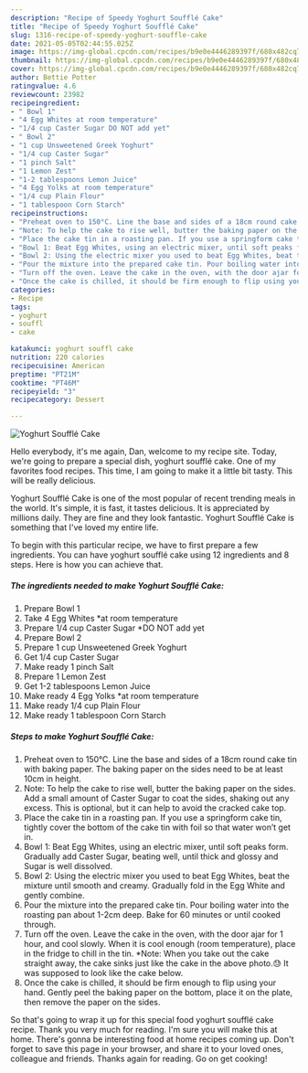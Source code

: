 ```yaml
---
description: "Recipe of Speedy Yoghurt Soufflé Cake"
title: "Recipe of Speedy Yoghurt Soufflé Cake"
slug: 1316-recipe-of-speedy-yoghurt-souffle-cake
date: 2021-05-05T02:44:55.025Z
image: https://img-global.cpcdn.com/recipes/b9e0e4446289397f/680x482cq70/yoghurt-souffle-cake-recipe-main-photo.jpg
thumbnail: https://img-global.cpcdn.com/recipes/b9e0e4446289397f/680x482cq70/yoghurt-souffle-cake-recipe-main-photo.jpg
cover: https://img-global.cpcdn.com/recipes/b9e0e4446289397f/680x482cq70/yoghurt-souffle-cake-recipe-main-photo.jpg
author: Bettie Potter
ratingvalue: 4.6
reviewcount: 23982
recipeingredient:
- " Bowl 1"
- "4 Egg Whites at room temperature"
- "1/4 cup Caster Sugar DO NOT add yet"
- " Bowl 2"
- "1 cup Unsweetened Greek Yoghurt"
- "1/4 cup Caster Sugar"
- "1 pinch Salt"
- "1 Lemon Zest"
- "1-2 tablespoons Lemon Juice"
- "4 Egg Yolks at room temperature"
- "1/4 cup Plain Flour"
- "1 tablespoon Corn Starch"
recipeinstructions:
- "Preheat oven to 150°C. Line the base and sides of a 18cm round cake tin with baking paper. The baking paper on the sides need to be at least 10cm in height."
- "Note: To help the cake to rise well, butter the baking paper on the sides. Add a small amount of Caster Sugar to coat the sides, shaking out any excess. This is optional, but it can help to avoid the cracked cake top."
- "Place the cake tin in a roasting pan. If you use a springform cake tin, tightly cover the bottom of the cake tin with foil so that water won’t get in."
- "Bowl 1: Beat Egg Whites, using an electric mixer, until soft peaks form. Gradually add Caster Sugar, beating well, until thick and glossy and Sugar is well dissolved."
- "Bowl 2: Using the electric mixer you used to beat Egg Whites, beat the mixture until smooth and creamy. Gradually fold in the Egg White and gently combine."
- "Pour the mixture into the prepared cake tin. Pour boiling water into the roasting pan about 1-2cm deep. Bake for 60 minutes or until cooked through."
- "Turn off the oven. Leave the cake in the oven, with the door ajar for 1 hour, and cool slowly. When it is cool enough (room temperature), place in the fridge to chill in the tin. *Note: When you take out the cake straight away, the cake sinks just like the cake in the above photo.😓 It was supposed to look like the cake below."
- "Once the cake is chilled, it should be firm enough to flip using your hand. Gently peel the baking paper on the bottom, place it on the plate, then remove the paper on the sides."
categories:
- Recipe
tags:
- yoghurt
- souffl
- cake

katakunci: yoghurt souffl cake 
nutrition: 220 calories
recipecuisine: American
preptime: "PT21M"
cooktime: "PT46M"
recipeyield: "3"
recipecategory: Dessert

---
```



![Yoghurt Soufflé Cake](https://img-global.cpcdn.com/recipes/b9e0e4446289397f/680x482cq70/yoghurt-souffle-cake-recipe-main-photo.jpg)

Hello everybody, it's me again, Dan, welcome to my recipe site. Today, we're going to prepare a special dish, yoghurt soufflé cake. One of my favorites food recipes. This time, I am going to make it a little bit tasty. This will be really delicious.



Yoghurt Soufflé Cake is one of the most popular of recent trending meals in the world. It's simple, it is fast, it tastes delicious. It is appreciated by millions daily. They are fine and they look fantastic. Yoghurt Soufflé Cake is something that I've loved my entire life.


To begin with this particular recipe, we have to first prepare a few ingredients. You can have yoghurt soufflé cake using 12 ingredients and 8 steps. Here is how you can achieve that.

<!--inarticleads1-->

##### The ingredients needed to make Yoghurt Soufflé Cake:

1. Prepare  Bowl 1
1. Take 4 Egg Whites *at room temperature
1. Prepare 1/4 cup Caster Sugar *DO NOT add yet
1. Prepare  Bowl 2
1. Prepare 1 cup Unsweetened Greek Yoghurt
1. Get 1/4 cup Caster Sugar
1. Make ready 1 pinch Salt
1. Prepare 1 Lemon Zest
1. Get 1-2 tablespoons Lemon Juice
1. Make ready 4 Egg Yolks *at room temperature
1. Make ready 1/4 cup Plain Flour
1. Make ready 1 tablespoon Corn Starch




<!--inarticleads2-->

##### Steps to make Yoghurt Soufflé Cake:

1. Preheat oven to 150°C. Line the base and sides of a 18cm round cake tin with baking paper. The baking paper on the sides need to be at least 10cm in height.
1. Note: To help the cake to rise well, butter the baking paper on the sides. Add a small amount of Caster Sugar to coat the sides, shaking out any excess. This is optional, but it can help to avoid the cracked cake top.
1. Place the cake tin in a roasting pan. If you use a springform cake tin, tightly cover the bottom of the cake tin with foil so that water won’t get in.
1. Bowl 1: Beat Egg Whites, using an electric mixer, until soft peaks form. Gradually add Caster Sugar, beating well, until thick and glossy and Sugar is well dissolved.
1. Bowl 2: Using the electric mixer you used to beat Egg Whites, beat the mixture until smooth and creamy. Gradually fold in the Egg White and gently combine.
1. Pour the mixture into the prepared cake tin. Pour boiling water into the roasting pan about 1-2cm deep. Bake for 60 minutes or until cooked through.
1. Turn off the oven. Leave the cake in the oven, with the door ajar for 1 hour, and cool slowly. When it is cool enough (room temperature), place in the fridge to chill in the tin. *Note: When you take out the cake straight away, the cake sinks just like the cake in the above photo.😓 It was supposed to look like the cake below.
1. Once the cake is chilled, it should be firm enough to flip using your hand. Gently peel the baking paper on the bottom, place it on the plate, then remove the paper on the sides.




So that's going to wrap it up for this special food yoghurt soufflé cake recipe. Thank you very much for reading. I'm sure you will make this at home. There's gonna be interesting food at home recipes coming up. Don't forget to save this page in your browser, and share it to your loved ones, colleague and friends. Thanks again for reading. Go on get cooking!
